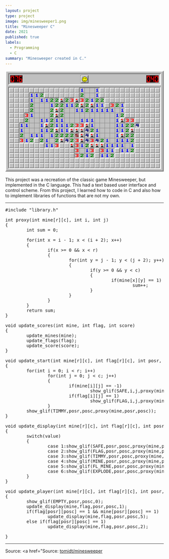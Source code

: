 ```yaml
---
layout: project
type: project
image: img/minesweeper1.png
title: "Minesweeper C"
date: 2021
published: true
labels:
  - Programming
  - C
summary: "Minesweeper created in C."
---
```


<img class="img-fluid" src="../img/minesweeper.png">

This project was a recreation of the classic game Minesweeper, but implemented in the C language. This had a text based user interface and control scheme. From this project, I learned how to code in C and also how to implement libraries of functions that are not my own.

<hr>

<pre>
#include "library.h"

int proxy(int mine[r][c], int i, int j)
{
        int sum = 0;

        for(int x = i - 1; x < (i + 2); x++)
        {
                if(x >= 0 && x < r)
                {
                        for(int y = j - 1; y < (j + 2); y++)
                        {
                                if(y >= 0 && y < c)
                                {
                                        if(mine[x][y] == 1)
                                                sum++;
                                }
                        }
                }
        }
        return sum;
}

void update_scores(int mine, int flag, int score)
{
        update_mines(mine);
        update_flags(flag);
        update_score(score);
}

void update_start(int mine[r][c], int flag[r][c], int posr, int posc)
{
        for(int i = 0; i < r; i++)
                for(int j = 0; j < c; j++)
                {
                        if(mine[i][j] == -1)
                                show_glif(SAFE,i,j,proxy(mine,i,j));
                        if(flag[i][j] == 1)
                                show_glif(FLAG,i,j,proxy(mine,i,j));
                }
        show_glif(TIMMY,posr,posc,proxy(mine,posr,posc));
}

void update_display(int mine[r][c], int flag[r][c], int posr, int posc, int value)
{
        switch(value)
        {
                case 1:show_glif(SAFE,posr,posc,proxy(mine,posr,posc));break;
                case 2:show_glif(FLAG,posr,posc,proxy(mine,posr,posc));break;
                case 3:show_glif(TIMMY,posr,posc,proxy(mine,posr,posc));break;
                case 4:show_glif(MINE,posr,posc,proxy(mine,posr,posc));break;
                case 5:show_glif(FL_MINE,posr,posc,proxy(mine,posr,posc));break;
                case 6:show_glif(EXPLODE,posr,posc,proxy(mine,posr,posc));break;
        }
}

void update_player(int mine[r][c], int flag[r][c], int posr, int posc)
{
        show_glif(EMPTY,posr,posc,0);
        update_display(mine,flag,posr,posc,1);
        if(flag[posr][posc] == 1 && mine[posr][posc] == 1)
                update_display(mine,flag,posr,posc,5);
        else if(flag[posr][posc] == 1)
                update_display(mine,flag,posr,posc,2);

}
</pre>

<hr>

Source: <a href="Source: <a href="https://github.com/tomidt/minesweeper"><i class="large github icon "></i>tomidt/minesweeper</a>

